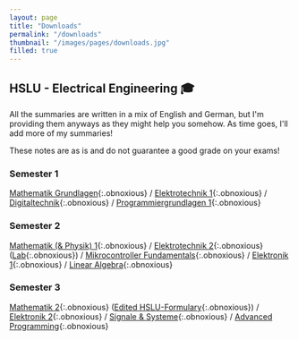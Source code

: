 ```yaml
---
layout: page
title: "Downloads"
permalink: "/downloads"
thumbnail: "/images/pages/downloads.jpg"
filled: true
---
```


## HSLU - Electrical Engineering 🎓

All the summaries are written in a mix of English and German, but I'm providing them anyways as they might help you somehow. As time goes, I'll add more of my summaries!

These notes are as is and do not guarantee a good grade on your exams!

### Semester 1

[Mathematik Grundlagen](/downloads/bachelor/s1_mathematik_grundlagen.pdf){:.obnoxious} / [Elektrotechnik 1](/downloads/bachelor/s1_elektrotechnik_1.pdf){:.obnoxious} / [Digitaltechnik](/downloads/bachelor/s1_digitaltechnik.pdf){:.obnoxious} / [Programmiergrundlagen 1](/downloads/bachelor/s1_programmiergrundlagen.pdf){:.obnoxious}

### Semester 2
[Mathematik (& Physik) 1](/downloads/bachelor/s2_mathematik1.pdf){:.obnoxious} / [Elektrotechnik 2](/downloads/bachelor/s2_elektrotechnik2.pdf){:.obnoxious} ([Lab](/downloads/bachelor/s2_elektrotechnik2_labor.pdf){:.obnoxious}) / [Mikrocontroller Fundamentals](/downloads/bachelor/s2_microcontroller_fundamentals.pdf){:.obnoxious} / [Elektronik 1](/downloads/bachelor/s2_electronik1.pdf){:.obnoxious} / [Linear Algebra](/downloads/bachelor/s2_linear_algebra.pdf){:.obnoxious}

### Semester 3

[Mathematik 2](/downloads/bachelor/s3_mathematik2_pt1.pdf){:.obnoxious} ([Edited HSLU-Formulary](/downloads/bachelor/s3_mathematik2_pt2.pdf){:.obnoxious}) / [Elektronik 2](/downloads/bachelor/s3_elektronik2.pdf){:.obnoxious} / [Signale & Systeme](/downloads/bachelor/s3_signal_systeme.pdf){:.obnoxious} / [Advanced Programming](/downloads/s3_advanced_programming.pdf){:.obnoxious}